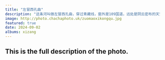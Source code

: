 ```yaml
---
title: "左冒西孔曲"
description: "这条河叫做左冒西孔曲，穿过青藏线，窗外是109国道，远处是阴云密布的天空。"
image: http://photo.chachaphoto.uk/zuomaoxikongqu.jpg
featured: true
date: 2024-09-02
albums: xizang
---
```


## This is the full description of the photo.
